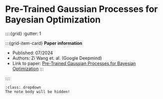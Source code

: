 # Pre-Trained Gaussian Processes for Bayesian Optimization

::::{grid}
:gutter: 1

:::{grid-item-card} **Paper information**
- Published: 07/2024
- Authors: Zi Wang et. al. (Google Deepmind)
- Link to paper: [Pre-Trained Gaussian Processes for Bayesian Optimization](https://jmlr.org/papers/volume25/23-0269/23-0269.pdf)
:::

::::


```{note}
:class: dropdown
The note body will be hidden!
```